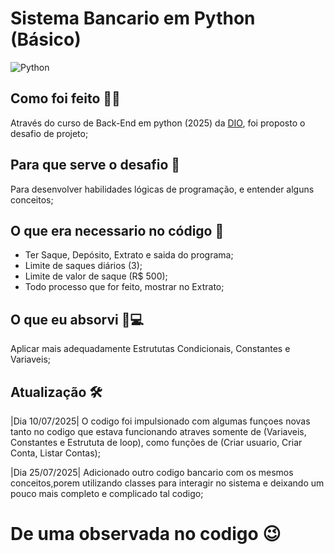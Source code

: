 # Sistema Bancario em Python (Básico)
![Python](https://img.shields.io/badge/python-3670A0?style=for-the-badge&logo=python&logoColor=ffdd54)

## Como foi feito 👨‍💻
Através do curso de Back-End em python (2025) da [DIO](https://web.dio.me/track/santander-2025-python-back-end), foi proposto o desafio de projeto;

## Para que serve o desafio 🧠
Para desenvolver habilidades lógicas de programação, e entender alguns conceitos;

## O que era necessario no código 📖
- Ter Saque, Depósito, Extrato e saida do programa;
- Limite de saques diários (3);
- Limite de valor de saque (R$ 500);
- Todo processo que for feito, mostrar no Extrato;

## O que eu absorvi 🧑💻
Aplicar mais adequadamente Estrututas Condicionais, Constantes e Variaveis;

## Atualização 🛠
|Dia 10/07/2025| O codigo foi impulsionado com algumas funçoes novas tanto no codigo que estava funcionando atraves somente de (Variaveis, Constantes e Estrututa de loop), como funções de (Criar usuario, Criar Conta, Listar Contas);

|Dia 25/07/2025| Adicionado outro codigo bancario com os mesmos conceitos,porem utilizando classes para interagir no sistema e deixando um pouco mais completo e complicado tal codigo;
# De uma observada no codigo 😉
